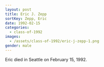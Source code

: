 ```yaml
---
layout: post
title: Eric J. Zepp
sortKey: Zepp, Eric
date: 1992-02-15
categories:
  - class-of-1992
images:
  - /assets/class-of-1992/eric-j-zepp-1.png
gender: male
---
```


Eric died in Seattle on February 15, 1992.
